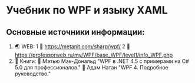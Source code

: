 # Учебник по WPF и языку XAML
## Основные источники информации:
1. :earth_asia: WEB:
   1 :speech_balloon: https://metanit.com/sharp/wpf/
   2 :speech_balloon: https://professorweb.ru/my/WPF/base_WPF/level1/info_WPF.php
2. :notebook: Книги:
   :blue_book: Мэтью Мак-Дональд "WPF в .NET 4.5 с примерами на C# 5.0 для профессионалов."
   :blue_book: Адам Натан "WPF 4. Подробное руководство."

